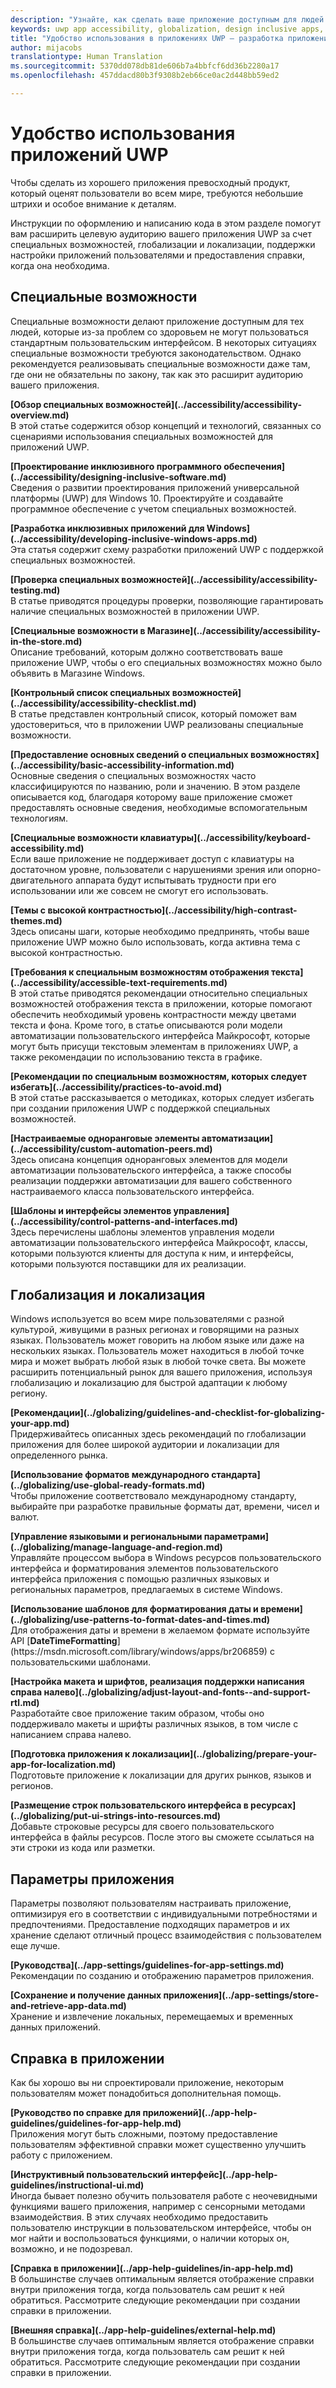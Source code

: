 ```yaml
---
description: "Узнайте, как сделать ваше приложение доступным для людей во всем мире."
keywords: uwp app accessibility, globalization, design inclusive apps, accessibility app requirements
title: "Удобство использования в приложениях UWP — разработка приложений для Windows"
author: mijacobs
translationtype: Human Translation
ms.sourcegitcommit: 5370dd078db81de606b7a4bbfcf6dd36b2280a17
ms.openlocfilehash: 457ddacd80b3f9308b2eb66ce0ac2d448bb59ed2

---
```


<link rel="stylesheet" href="https://az835927.vo.msecnd.net/sites/uwp/Resources/css/custom.css"> 

# Удобство использования приложений UWP

Чтобы сделать из хорошего приложения превосходный продукт, который оценят пользователи во всем мире, требуются небольшие штрихи и особое внимание к деталям.

Инструкции по оформлению и написанию кода в этом разделе помогут вам расширить целевую аудиторию вашего приложения UWP за счет специальных возможностей, глобализации и локализации, поддержки настройки приложений пользователями и предоставления справки, когда она необходима.


## Специальные возможности

Специальные возможности делают приложение доступным для тех людей, которые из-за проблем со здоровьем не могут пользоваться стандартным пользовательским интерфейсом. В некоторых ситуациях специальные возможности требуются законодательством. Однако рекомендуется реализовывать специальные возможности даже там, где они не обязательны по закону, так как это расширит аудиторию вашего приложения.

<div class="side-by-side">
<div class="side-by-side-content">
  <div class="side-by-side-content-left">
<p><b>[Обзор специальных возможностей](../accessibility/accessibility-overview.md)</b> <br/> В этой статье содержится обзор концепций и технологий, связанных со сценариями использования специальных возможностей для приложений UWP.</p>
  </div>
  <div class="side-by-side-content-right">
<p><b>[Проектирование инклюзивного программного обеспечения](../accessibility/designing-inclusive-software.md)</b><br/>Сведения о развитии проектирования приложений универсальной платформы (UWP) для Windows 10.  Проектируйте и создавайте программное обеспечение с учетом специальных возможностей.</p>
  </div>
</div>
</div>

<div class="side-by-side">
<div class="side-by-side-content">
  <div class="side-by-side-content-left">
<p><b>[Разработка инклюзивных приложений для Windows](../accessibility/developing-inclusive-windows-apps.md)</b><br/> Эта статья содержит схему разработки приложений UWP с поддержкой специальных возможностей.</p>
  </div>
  <div class="side-by-side-content-right">
<p><b>[Проверка специальных возможностей](../accessibility/accessibility-testing.md) </b><br/>В статье приводятся процедуры проверки, позволяющие гарантировать наличие специальных возможностей в приложении UWP.</p>
  </div>
</div>
</div>

<div class="side-by-side">
<div class="side-by-side-content">
  <div class="side-by-side-content-left">
<p><b>[Специальные возможности в Магазине](../accessibility/accessibility-in-the-store.md)</b><br/>Описание требований, которым должно соответствовать ваше приложение UWP, чтобы о его специальных возможностях можно было объявить в Магазине Windows.</p>
  </div>
  <div class="side-by-side-content-right">
<p><b>[Контрольный список специальных возможностей](../accessibility/accessibility-checklist.md)</b><br/>В статье представлен контрольный список, который поможет вам удостовериться, что в приложении UWP реализованы специальные возможности.</p>
  </div>
</div>
</div>

<div class="side-by-side">
<div class="side-by-side-content">
  <div class="side-by-side-content-left">
<p><b>[Предоставление основных сведений о специальных возможностях](../accessibility/basic-accessibility-information.md)</b><br/>Основные сведения о специальных возможностях часто классифицируются по названию, роли и значению. В этом разделе описывается код, благодаря которому ваше приложение сможет предоставлять основные сведения, необходимые вспомогательным технологиям.</p>
  </div>
  <div class="side-by-side-content-right">
<p><b>[Специальные возможности клавиатуры](../accessibility/keyboard-accessibility.md)</b><br/>Если ваше приложение не поддерживает доступ с клавиатуры на достаточном уровне, пользователи с нарушениями зрения или опорно-двигательного аппарата будут испытывать трудности при его использовании или же совсем не смогут его использовать.</p>
  </div>
</div>
</div>

<div class="side-by-side">
<div class="side-by-side-content">
  <div class="side-by-side-content-left">
<p><b>[Темы с высокой контрастностью](../accessibility/high-contrast-themes.md)</b><br/>Здесь описаны шаги, которые необходимо предпринять, чтобы ваше приложение UWP можно было использовать, когда активна тема с высокой контрастностью. </p>
  </div>
  <div class="side-by-side-content-right">
<p><b>[Требования к специальным возможностям отображения текста](../accessibility/accessible-text-requirements.md)</b><br/>В этой статье приводятся рекомендации относительно специальных возможностей отображения текста в приложении, которые помогают обеспечить необходимый уровень контрастности между цветами текста и фона. Кроме того, в статье описываются роли модели автоматизации пользовательского интерфейса Майкрософт, которые могут быть присущи текстовым элементам в приложениях UWP, а также рекомендации по использованию текста в графике.</p>
  </div>
</div>
</div>

<div class="side-by-side">
<div class="side-by-side-content">
  <div class="side-by-side-content-left">
<p><b>[Рекомендации по специальным возможностям, которых следует избегать](../accessibility/practices-to-avoid.md)</b><br/>В этой статье рассказывается о методиках, которых следует избегать при создании приложения UWP с поддержкой специальных возможностей.</p>
  </div>
  <div class="side-by-side-content-right">
<p><b>[Настраиваемые одноранговые элементы автоматизации](../accessibility/custom-automation-peers.md)</b><br/>Здесь описана концепция одноранговых элементов для модели автоматизации пользовательского интерфейса, а также способы реализации поддержки автоматизации для вашего собственного настраиваемого класса пользовательского интерфейса.</p>
  </div>
</div>
</div>

<div class="side-by-side">
<div class="side-by-side-content">
  <div class="side-by-side-content-left">
<p><b>[Шаблоны и интерфейсы элементов управления](../accessibility/control-patterns-and-interfaces.md)</b><br/>Здесь перечислены шаблоны элементов управления модели автоматизации пользовательского интерфейса Майкрософт, классы, которыми пользуются клиенты для доступа к ним, и интерфейсы, которыми пользуются поставщики для их реализации.</p>
  </div>
  <div class="side-by-side-content-right">
<p><b></b>   
</p>
  </div>
</div>
</div>



## Глобализация и локализация

Windows используется во всем мире пользователями с разной культурой, живущими в разных регионах и говорящими на разных языках. Пользователь может говорить на любом языке или даже на нескольких языках. Пользователь может находиться в любой точке мира и может выбрать любой язык в любой точке света. Вы можете расширить потенциальный рынок для вашего приложения, используя глобализацию и локализацию для быстрой адаптации к любому региону. 

<div class="side-by-side">
<div class="side-by-side-content">
  <div class="side-by-side-content-left">
<p><b>[Рекомендации](../globalizing/guidelines-and-checklist-for-globalizing-your-app.md)</b><br/>Придерживайтесь описанных здесь рекомендаций по глобализации приложения для более широкой аудитории и локализации для определенного рынка.</p>
  </div>
  <div class="side-by-side-content-right">
<p><b>[Использование форматов международного стандарта](../globalizing/use-global-ready-formats.md)</b><br/>Чтобы приложение соответствовало международному стандарту, выбирайте при разработке правильные форматы дат, времени, чисел и валют.</p>
  </div>
</div>
</div>

<div class="side-by-side">
<div class="side-by-side-content">
  <div class="side-by-side-content-left">
<p><b>[Управление языковыми и региональными параметрами](../globalizing/manage-language-and-region.md)</b><br/>Управляйте процессом выбора в Windows ресурсов пользовательского интерфейса и форматирования элементов пользовательского интерфейса приложения с помощью различных языковых и региональных параметров, предлагаемых в системе Windows.</p>
  </div>
  <div class="side-by-side-content-right">
<p><b>[Использование шаблонов для форматирования даты и времени](../globalizing/use-patterns-to-format-dates-and-times.md)</b><br/>Для отображения даты и времени в желаемом формате используйте API [<strong>DateTimeFormatting</strong>](https://msdn.microsoft.com/library/windows/apps/br206859) с пользовательскими шаблонами.</p>
  </div>
</div>
</div>

<div class="side-by-side">
<div class="side-by-side-content">
  <div class="side-by-side-content-left">
<p><b>[Настройка макета и шрифтов, реализация поддержки написания справа налево](../globalizing/adjust-layout-and-fonts--and-support-rtl.md)</b><br/>Разработайте свое приложение таким образом, чтобы оно поддерживало макеты и шрифты различных языков, в том числе с написанием справа налево.</p>
  </div>
  <div class="side-by-side-content-right">
<p><b>[Подготовка приложения к локализации](../globalizing/prepare-your-app-for-localization.md)</b><br/>Подготовьте приложение к локализации для других рынков, языков и регионов.</p>
  </div>
</div>
</div>

<div class="side-by-side">
<div class="side-by-side-content">
  <div class="side-by-side-content-left">
<p><b>[Размещение строк пользовательского интерфейса в ресурсах](../globalizing/put-ui-strings-into-resources.md)</b><br/>Добавьте строковые ресурсы для своего пользовательского интерфейса в файлы ресурсов. После этого вы сможете ссылаться на эти строки из кода или разметки.</p>
  </div>
  <div class="side-by-side-content-right">
<b></b>   
<p></p>
  </div>
</div>
</div>


## Параметры приложения

Параметры позволяют пользователям настраивать приложение, оптимизируя его в соответствии с индивидуальными потребностями и предпочтениями. Предоставление подходящих параметров и их хранение сделают отличный процесс взаимодействия с пользователем еще лучше. 

<div class="side-by-side">
<div class="side-by-side-content">
  <div class="side-by-side-content-left">
<p><b>[Руководства](../app-settings/guidelines-for-app-settings.md)</b><br/>Рекомендации по созданию и отображению параметров приложения.</p>
  </div>
  <div class="side-by-side-content-right">
<p><b>[Сохранение и получение данных приложения](../app-settings/store-and-retrieve-app-data.md)</b><br/>Хранение и извлечение локальных, перемещаемых и временных данных приложений.</p>
  </div>
</div>
</div>

## Справка в приложении
Как бы хорошо вы ни спроектировали приложение, некоторым пользователям может понадобиться дополнительная помощь. 

<div class="side-by-side">
<div class="side-by-side-content">
  <div class="side-by-side-content-left">
<p><b>[Руководство по справке для приложений](../app-help-guidelines/guidelines-for-app-help.md)</b><br/>Приложения могут быть сложными, поэтому предоставление пользователям эффективной справки может существенно улучшить работу с приложением. 
</p>
  </div>
  <div class="side-by-side-content-right">
<p><b>[Инструктивный пользовательский интерфейс](../app-help-guidelines/instructional-ui.md)</b><br/>Иногда бывает полезно обучить пользователя работе с неочевидными функциями вашего приложения, например с сенсорными методами взаимодействия. В этих случаях необходимо предоставить пользователю инструкции в пользовательском интерфейсе, чтобы он мог найти и воспользоваться функциями, о наличии которых он, возможно, и не подозревал.</p>
  </div>
</div>
</div>

<div class="side-by-side">
<div class="side-by-side-content">
  <div class="side-by-side-content-left">
<p><b>[Справка в приложении](../app-help-guidelines/in-app-help.md)</b><br/>В большинстве случаев оптимальным является отображение справки внутри приложения тогда, когда пользователь сам решит к ней обратиться. Рассмотрите следующие рекомендации при создании справки в приложении.</p>
  </div>
  <div class="side-by-side-content-right">
<p><b>[Внешняя справка](../app-help-guidelines/external-help.md)</b><br/>В большинстве случаев оптимальным является отображение справки внутри приложения тогда, когда пользователь сам решит к ней обратиться. Рассмотрите следующие рекомендации при создании справки в приложении.</p>
  </div>
</div>
</div>






<!--HONumber=Jul16_HO1-->



